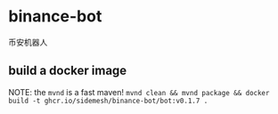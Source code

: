 # binance-bot
币安机器人

## build a docker image
NOTE: the `mvnd` is a fast maven!
`mvnd clean && mvnd package && docker build -t ghcr.io/sidemesh/binance-bot/bot:v0.1.7 .`
